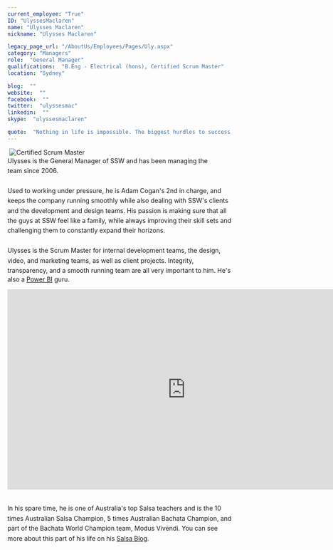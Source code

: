 ```yaml
---
current_employee: "True"
ID: "UlyssesMaclaren"
name: "Ulysses Maclaren"
nickname: "Ulysses Maclaren"

legacy_page_url: "/AboutUs/Employees/Pages/Uly.aspx"
category: "Managers"
role:  "General Manager"
qualifications:  "B.Eng - Electrical (hons), Certified Scrum Master"
location: "Sydney"

blog:  ""
website:  ""
facebook:  ""
twitter:  "ulyssesmac"
linkedin:  ""
skype:  "ulyssesmaclaren"

quote:  "Nothing in life is impossible. The biggest hurdles to success in life are inaction and fear of failure."
---
```


​​​​​​ ![Certified Scrum Master](/AboutUs/Employees/PublishingImages/ScrumMasterCertification.jpg)   
 <span style="line-height:1.6;">Ulysses is the General Manager of SSW and has been managing the team since 2006.   
</span><span style="line-height:1.6;">  
Used to working under pressure, he is Adam Cogan's 2nd in charge, and keeps the company running smoothly while also dealing with SSW's clients and the development and design teams. </span><span style="line-height:1.6;">His passion is making sure that all the guys at SSW feel like a family, while always improving their skill sets and challenging them to constantly expand their horizons.  
</span><span style="line-height:1.6;">  
Ulysses is the Scrum Master for internal development teams, the design, video, and marketing teams, as well as client projects. Integrity, transparency, and a smoo</span>th running team are all very important to him. He's also a [Power BI](http://adamcogan.com/2016/10/13/power-bi-no-more-guessing/) guru. 
<div class="ms-rtestate-read ms-rte-embedcode ms-rte-embedil ms-rtestate-notify s4-wpActive">
   <iframe width="800" height="450" src="https://www.youtube.com/embed/Y4tvF0DWEec" frameborder="0"></iframe> </div>

 <span style="line-height:1.6;">  
</span>

 <span style="line-height:1.6;">​In his spare time, he is one of Australia's top Salsa teachers and is the 10​ times Australian Salsa Champion, 5 times Australian Bachata Champion, and part of the Bachata World Champion team, Modus Vivendi. You can see more about this part of his life on his </span>[Salsa Blog](http://salsaulysses.wordpress.com/)<span style="line-height:1.6;">.</span>